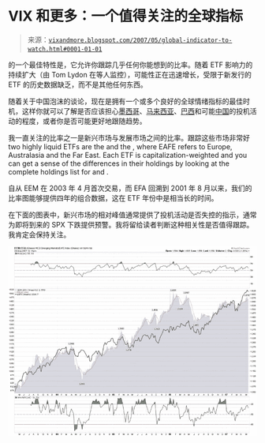 <!--yml

分类：未分类

日期：2024-05-18 19:13:29

-->

# VIX 和更多：一个值得关注的全球指标

> 来源：[`vixandmore.blogspot.com/2007/05/global-indicator-to-watch.html#0001-01-01`](http://vixandmore.blogspot.com/2007/05/global-indicator-to-watch.html#0001-01-01)

[](http://stockcharts.com/)的一个最佳特性是，它允许你跟踪几乎任何[](http://en.wikipedia.org/wiki/Security_%28finance%29)你能想到的比率。随着 ETF 影响力的持续扩大（由 Tom Lydon 在[](http://www.etftrends.com/)等人监控），可能性正在迅速增长，受限于新发行的 ETF 的历史数据缺乏，而不是其他任何东西。

随着关于中国泡沫的谈论，现在是拥有一个或多个良好的全球情绪指标的最佳时机，这样你就可以了解是否应该担心[墨西哥](http://finance.google.com/finance?q=eww&hl=en)、[马来西亚](http://finance.google.com/finance?q=ewm&hl=en)、[巴西](http://finance.google.com/finance?q=ewz&hl=en)和可能[中国](http://finance.google.com/finance?q=fxi&hl=en)的投机活动的程度，或者你是否可能更好地跟随趋势。

我一直关注的比率之一是新兴市场与发展市场之间的比率。跟踪这些市场非常好 two highly liquid ETFs are the [](http://finance.google.com/finance?q=EEM) and the [](http://finance.google.com/finance?q=efa&hl=en), where EAFE refers to Europe, Australasia and the <place st="on">Far East</place>. Each ETF is capitalization-weighted and you can get a sense of the differences in their holdings by looking at the [](http://www.ishares.com/) complete holdings list for [](http://www.ishares.com/fund_info/holdings/holdings.jhtml?period=m&symbol=EEM) and [](http://www.ishares.com/fund_info/holdings/holdings.jhtml?period=m&symbol=EFA).

自从 EEM 在 2003 年 4 月首次交易，而 EFA 回溯到 2001 年 8 月以来，我们的比率图能够提供四年的组合数据，这在 ETF 年份中是相当长的时间。

在下面的图表中，新兴市场的相对峰值通常提供了投机活动是否失控的指示，通常为即将到来的 SPX 下跌提供预警。我将留给读者判断这种相关性是否值得跟踪。我肯定会保持关注。

![](img/b40b105e234508a5215bdaafc2913152.png)
